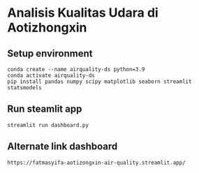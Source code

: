 # Analisis Kualitas Udara di Aotizhongxin
## Setup environment
```
conda create --name airquality-ds python=3.9
conda activate airquality-ds
pip install pandas numpy scipy matplotlib seaborn streamlit statsmodels
```

## Run steamlit app
```
streamlit run dashboard.py
```

## Alternate link dashboard
```
https://fatmasyifa-aotizongxin-air-quality.streamlit.app/ 
```
